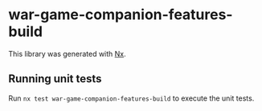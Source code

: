# war-game-companion-features-build

This library was generated with [Nx](https://nx.dev).

## Running unit tests

Run `nx test war-game-companion-features-build` to execute the unit tests.
